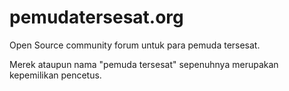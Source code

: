 # pemudatersesat.org
Open Source community forum untuk para pemuda tersesat.

Merek ataupun nama "pemuda tersesat" sepenuhnya merupakan kepemilikan pencetus.
